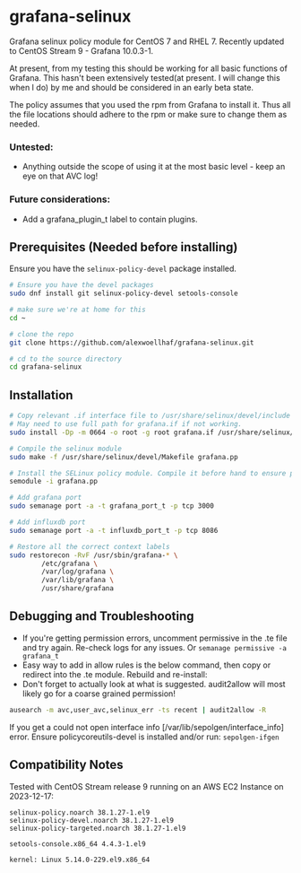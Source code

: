 # grafana-selinux

Grafana selinux policy module for CentOS 7 and RHEL 7. Recently updated to CentOS Stream 9 - Grafana 10.0.3-1.

At present, from my testing this should be working for all basic functions of Grafana. This hasn't been extensively tested(at present. I will change this when I do) by me and should be considered in an early beta state.

The policy assumes that you used the rpm from Grafana to install it. Thus all the file locations should adhere to the rpm or make sure to change them as needed.


### Untested:
* Anything outside the scope of using it at the most basic level - keep an eye on that AVC log!

### Future considerations:
* Add a grafana_plugin_t label to contain plugins.


## Prerequisites (Needed before installing)
Ensure you have the `selinux-policy-devel` package installed.
```sh
# Ensure you have the devel packages
sudo dnf install git selinux-policy-devel setools-console

# make sure we're at home for this
cd ~

# clone the repo
git clone https://github.com/alexwoellhaf/grafana-selinux.git

# cd to the source directory
cd grafana-selinux
```

## Installation
```sh
# Copy relevant .if interface file to /usr/share/selinux/devel/include to expose them when building and for future modules.
# May need to use full path for grafana.if if not working.
sudo install -Dp -m 0664 -o root -g root grafana.if /usr/share/selinux/devel/include/myapplications/grafana.if

# Compile the selinux module
sudo make -f /usr/share/selinux/devel/Makefile grafana.pp

# Install the SELinux policy module. Compile it before hand to ensure proper compatibility 
semodule -i grafana.pp

# Add grafana port
sudo semanage port -a -t grafana_port_t -p tcp 3000

# Add influxdb port
sudo semanage port -a -t influxdb_port_t -p tcp 8086

# Restore all the correct context labels
sudo restorecon -RvF /usr/sbin/grafana-* \
		/etc/grafana \
		/var/log/grafana \
		/var/lib/grafana \
		/usr/share/grafana
```

## Debugging and Troubleshooting

* If you're getting permission errors, uncomment permissive in the .te file and try again. Re-check logs for any issues. Or `semanage permissive -a grafana_t`
* Easy way to add in allow rules is the below command, then copy or redirect into the .te module. Rebuild and re-install:
* Don't forget to actually look at what is suggested. audit2allow will most likely go for a coarse grained permission!

```sh
ausearch -m avc,user_avc,selinux_err -ts recent | audit2allow -R
```
If you get a could not open interface info [/var/lib/sepolgen/interface_info] error. 
Ensure policycoreutils-devel is installed and/or run: `sepolgen-ifgen`

## Compatibility Notes
Tested with CentOS Stream release 9 running on an AWS EC2 Instance on 2023-12-17:
```
selinux-policy.noarch 38.1.27-1.el9
selinux-policy-devel.noarch 38.1.27-1.el9
selinux-policy-targeted.noarch 38.1.27-1.el9

setools-console.x86_64 4.4.3-1.el9

kernel: Linux 5.14.0-229.el9.x86_64
```

